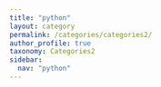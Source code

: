 ```yaml
---
title: "python"
layout: category
permalink: /categories/categories2/
author_profile: true
taxonomy: Categories2
sidebar:
  nav: "python"
---
```

